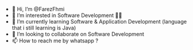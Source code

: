 - 👋 Hi, I’m @FarezFhmi
- 👀 I’m interested in Software Development 🧑‍💻
- 🌱 I’m currently learning Software & Application Development (language that i still learning is Java)
- 💞️ I’m looking to collaborate on Software Development 
- 📫 How to reach me by whatsapp ?

<!---
FarezFhmi/FarezFhmi is a ✨ special ✨ repository because its `README.md` (this file) appears on your GitHub profile.
You can click the Preview link to take a look at your changes.
--->
